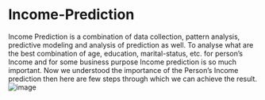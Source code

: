 # Income-Prediction
Income Prediction is a combination of data collection, pattern analysis, predictive modeling and analysis of prediction as well. To analyse what are the best combination of age, education, marital-status, etc. for person’s Income and for some business purpose Income prediction is so much important. Now we understood the importance of the Person’s Income prediction then here are few steps through which we can achieve the result.
![image](https://user-images.githubusercontent.com/89575634/152532944-43080023-62f5-4ba4-a9b2-081538b9c51c.png)
